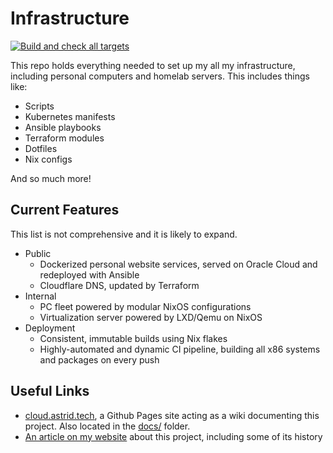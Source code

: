 # Infrastructure

[![Build and check all targets](https://github.com/astridyu/infra/actions/workflows/check-targets.yml/badge.svg)](https://github.com/astridyu/infra/actions/workflows/check-targets.yml)

This repo holds everything needed to set up my all my infrastructure, including personal computers and homelab servers. This includes things like:

- Scripts
- Kubernetes manifests
- Ansible playbooks
- Terraform modules
- Dotfiles
- Nix configs

And so much more!

## Current Features

This list is not comprehensive and it is likely to expand.

- Public
  - Dockerized personal website services, served on Oracle Cloud and redeployed with Ansible
  - Cloudflare DNS, updated by Terraform
- Internal
  - PC fleet powered by modular NixOS configurations
  - Virtualization server powered by LXD/Qemu on NixOS
- Deployment
  - Consistent, immutable builds using Nix flakes
  - Highly-automated and dynamic CI pipeline, building all x86 systems and packages on every push

## Useful Links

- [cloud.astrid.tech](https://cloud.astrid.tech/), a Github Pages site acting as a wiki documenting this project. Also located in the [docs/](./docs) folder.
- [An article on my website](https://astrid.tech/projects/infra/) about this project, including some of its history
